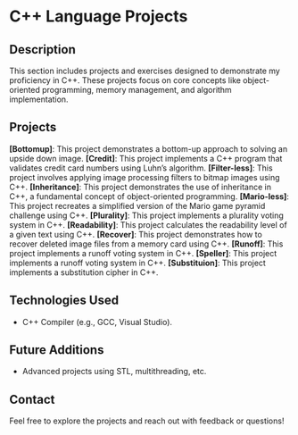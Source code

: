 # C++ Language Projects 
## Description 
This section includes projects and exercises designed to demonstrate my proficiency in C++. These projects focus on core concepts like object-oriented programming, memory management, and algorithm implementation. 

## Projects 
**[Bottomup]**: This project demonstrates a bottom-up approach to solving an upside down image.
    **[Credit]**: This project implements a C++ program that validates credit card numbers using Luhn’s algorithm.
    **[Filter-less]**: This project involves applying image processing filters to bitmap images using C++.
    **[Inheritance]**: This project demonstrates the use of inheritance in C++, a fundamental concept of object-oriented programming.
    **[Mario-less]**: This project recreates a simplified version of the Mario game pyramid challenge using C++.
    **[Plurality]**: This project implements a plurality voting system in C++.
    **[Readability]**: This project calculates the readability level of a given text using C++.
    **[Recover]**: This project demonstrates how to recover deleted image files from a memory card using C++.
    **[Runoff]**: This project implements a runoff voting system in C++.
    **[Speller]**: This project implements a runoff voting system in C++.
    **[Substituion]**: This project implements a substitution cipher in C++.
    

## Technologies Used 
- C++ Compiler (e.g., GCC, Visual Studio).

## Future Additions 
- Advanced projects using STL, multithreading, etc.

## Contact 
Feel free to explore the projects and reach out with feedback or questions!
